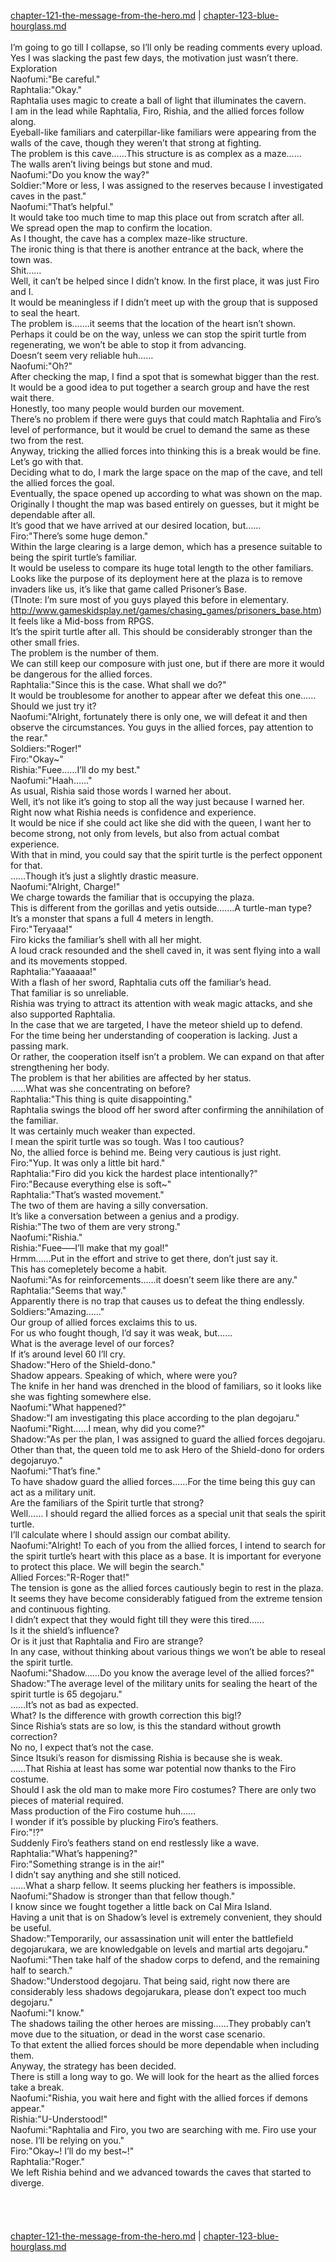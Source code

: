 [chapter-121-the-message-from-the-hero.md](./chapter-121-the-message-from-the-hero.md) | [chapter-123-blue-hourglass.md](./chapter-123-blue-hourglass.md) <br/>
<br/>
I’m going to go till I collapse, so I’ll only be reading comments every upload.<br/>
Yes I was slacking the past few days, the motivation just wasn’t there.<br/>
Exploration<br/>
Naofumi:"Be careful."<br/>
Raphtalia:"Okay."<br/>
Raphtalia uses magic to create a ball of light that illuminates the cavern.<br/>
I am in the lead while Raphtalia, Firo, Rishia, and the allied forces follow along.<br/>
Eyeball-like familiars and caterpillar-like familiars were appearing from the walls of the cave, though they weren’t that strong at fighting.<br/>
The problem is this cave……This structure is as complex as a maze……<br/>
The walls aren’t living beings but stone and mud.<br/>
Naofumi:"Do you know the way?"<br/>
Soldier:"More or less, I was assigned to the reserves because I investigated caves in the past."<br/>
Naofumi:"That’s helpful."<br/>
It would take too much time to map this place out from scratch after all.<br/>
We spread open the map to confirm the location.<br/>
As I thought, the cave has a complex maze-like structure.<br/>
The ironic thing is that there is another entrance at the back, where the town was.<br/>
Shit……<br/>
Well, it can’t be helped since I didn’t know. In the first place, it was just Firo and I.<br/>
It would be meaningless if I didn’t meet up with the group that is supposed to seal the heart.<br/>
The problem is…….it seems that the location of the heart isn’t shown.<br/>
Perhaps it could be on the way, unless we can stop the spirit turtle from regenerating, we won’t be able to stop it from advancing.<br/>
Doesn’t seem very reliable huh……<br/>
Naofumi:"Oh?"<br/>
After checking the map, I find a spot that is somewhat bigger than the rest. It would be a good idea to put together a search group and have the rest wait there.<br/>
Honestly, too many people would burden our movement.<br/>
There’s no problem if there were guys that could match Raphtalia and Firo’s level of performance, but it would be cruel to demand the same as these two from the rest.<br/>
Anyway, tricking the allied forces into thinking this is a break would be fine. Let’s go with that.<br/>
Deciding what to do, I mark the large space on the map of the cave, and tell the allied forces the goal.<br/>
Eventually, the space opened up according to what was shown on the map.<br/>
Originally I thought the map was based entirely on guesses, but it might be dependable after all.<br/>
It’s good that we have arrived at our desired location, but……<br/>
Firo:"There’s some huge demon."<br/>
Within the large clearing is a large demon, which has a presence suitable to being the spirit turtle’s familiar.<br/>
It would be useless to compare its huge total length to the other familiars.<br/>
Looks like the purpose of its deployment here at the plaza is to remove invaders like us, it’s like that game called Prisoner’s Base.<br/>
(Tlnote: I’m sure most of you guys played this before in elementary. http://www.gameskidsplay.net/games/chasing_games/prisoners_base.htm)<br/>
It feels like a Mid-boss from RPGS.<br/>
It’s the spirit turtle after all. This should be considerably stronger than the other small fries.<br/>
The problem is the number of them.<br/>
We can still keep our composure with just one, but if there are more it would be dangerous for the allied forces.<br/>
Raphtalia:"Since this is the case. What shall we do?"<br/>
It would be troublesome for another to appear after we defeat this one……Should we just try it?<br/>
Naofumi:"Alright, fortunately there is only one, we will defeat it and then observe the circumstances. You guys in the allied forces, pay attention to the rear."<br/>
Soldiers:"Roger!"<br/>
Firo:"Okay~"<br/>
Rishia:"Fuee……I’ll do my best."<br/>
Naofumi:"Haah……"<br/>
As usual, Rishia said those words I warned her about.<br/>
Well, it’s not like it’s going to stop all the way just because I warned her.<br/>
Right now what Rishia needs is confidence and experience.<br/>
It would be nice if she could act like she did with the queen, I want her to become strong, not only from levels, but also from actual combat experience.<br/>
With that in mind, you could say that the spirit turtle is the perfect opponent for that.<br/>
……Though it’s just a slightly drastic measure.<br/>
Naofumi:"Alright, Charge!"<br/>
We charge towards the familiar that is occupying the plaza.<br/>
This is different from the gorillas and yetis outside…….A turtle-man type? It’s a monster that spans a full 4 meters in length.<br/>
Firo:"Teryaaa!"<br/>
Firo kicks the familiar’s shell with all her might.<br/>
A loud crack resounded and the shell caved in, it was sent flying into a wall and its movements stopped.<br/>
Raphtalia:"Yaaaaaa!"<br/>
With a flash of her sword, Raphtalia cuts off the familiar’s head.<br/>
That familiar is so unreliable.<br/>
Rishia was trying to attract its attention with weak magic attacks, and she also supported Raphtalia.<br/>
In the case that we are targeted, I have the meteor shield up to defend.<br/>
For the time being her understanding of cooperation is lacking. Just a passing mark.<br/>
Or rather, the cooperation itself isn’t a problem. We can expand on that after strengthening her body.<br/>
The problem is that her abilities are affected by her status.<br/>
……What was she concentrating on before?<br/>
Raphtalia:"This thing is quite disappointing."<br/>
Raphtalia swings the blood off her sword after confirming the annihilation of the familiar.<br/>
It was certainly much weaker than expected.<br/>
I mean the spirit turtle was so tough. Was I too cautious?<br/>
No, the allied force is behind me. Being very cautious is just right.<br/>
Firo:"Yup. It was only a little bit hard."<br/>
Raphtalia:"Firo did you kick the hardest place intentionally?"<br/>
Firo:"Because everything else is soft~"<br/>
Raphtalia:"That’s wasted movement."<br/>
The two of them are having a silly conversation.<br/>
It’s like a conversation between a genius and a prodigy.<br/>
Rishia:"The two of them are very strong."<br/>
Naofumi:"Rishia."<br/>
Rishia:"Fuee—–I’ll make that my goal!"<br/>
Hrmm……Put in the effort and strive to get there, don’t just say it.<br/>
This has comepletely become a habit.<br/>
Naofumi:"As for reinforcements……it doesn’t seem like there are any."<br/>
Raphtalia:"Seems that way."<br/>
Apparently there is no trap that causes us to defeat the thing endlessly.<br/>
Soldiers:"Amazing……"<br/>
Our group of allied forces exclaims this to us.<br/>
For us who fought though, I’d say it was weak, but……<br/>
What is the average level of our forces?<br/>
If it’s around level 60 I’ll cry.<br/>
Shadow:"Hero of the Shield-dono."<br/>
Shadow appears. Speaking of which, where were you?<br/>
The knife in her hand was drenched in the blood of familiars, so it looks like she was fighting somewhere else.<br/>
Naofumi:"What happened?"<br/>
Shadow:"I am investigating this place according to the plan degojaru."<br/>
Naofumi:"Right……I mean, why did you come?"<br/>
Shadow:"As per the plan, I was assigned to guard the allied forces degojaru. Other than that, the queen told me to ask Hero of the Shield-dono for orders degojaruyo."<br/>
Naofumi:"That’s fine."<br/>
To have shadow guard the allied forces……For the time being this guy can act as a military unit.<br/>
Are the familiars of the Spirit turtle that strong?<br/>
Well…… I should regard the allied forces as a special unit that seals the spirit turtle.<br/>
I’ll calculate where I should assign our combat ability.<br/>
Naofumi:"Alright! To each of you from the allied forces, I intend to search for the spirit turtle’s heart with this place as a base. It is important for everyone to protect this place. We will begin the search."<br/>
Allied Forces:"R-Roger that!"<br/>
The tension is gone as the allied forces cautiously begin to rest in the plaza.<br/>
It seems they have become considerably fatigued from the extreme tension and continuous fighting.<br/>
I didn’t expect that they would fight till they were this tired……<br/>
Is it the shield’s influence?<br/>
Or is it just that Raphtalia and Firo are strange?<br/>
In any case, without thinking about various things we won’t be able to reseal the spirit turtle.<br/>
Naofumi:"Shadow……Do you know the average level of the allied forces?"<br/>
Shadow:"The average level of the military units for sealing the heart of the spirit turtle is 65 degojaru."<br/>
……It’s not as bad as expected.<br/>
What? Is the difference with growth correction this big!?<br/>
Since Rishia’s stats are so low, is this the standard without growth correction?<br/>
No no, I expect that’s not the case.<br/>
Since Itsuki’s reason for dismissing Rishia is because she is weak.<br/>
……That Rishia at least has some war potential now thanks to the Firo costume.<br/>
Should I ask the old man to make more Firo costumes? There are only two pieces of material required.<br/>
Mass production of the Firo costume huh……<br/>
I wonder if it’s possible by plucking Firo’s feathers.<br/>
Firo:"!?"<br/>
Suddenly Firo’s feathers stand on end restlessly like a wave.<br/>
Raphtalia:"What’s happening?"<br/>
Firo:"Something strange is in the air!"<br/>
I didn’t say anything and she still noticed.<br/>
……What a sharp fellow. It seems plucking her feathers is impossible.<br/>
Naofumi:"Shadow is stronger than that fellow though."<br/>
I know since we fought together a little back on Cal Mira Island.<br/>
Having a unit that is on Shadow’s level is extremely convenient, they should be useful.<br/>
Shadow:"Temporarily, our assassination unit will enter the battlefield degojarukara, we are knowledgable on levels and martial arts degojaru."<br/>
Naofumi:"Then take half of the shadow corps to defend, and the remaining half to search."<br/>
Shadow:"Understood degojaru. That being said, right now there are considerably less shadows degojarukara, please don’t expect too much degojaru."<br/>
Naofumi:"I know."<br/>
The shadows tailing the other heroes are missing……They probably can’t move due to the situation, or dead in the worst case scenario.<br/>
To that extent the allied forces should be more dependable when including them.<br/>
Anyway, the strategy has been decided.<br/>
There is still a long way to go. We will look for the heart as the allied forces take a break.<br/>
Naofumi:"Rishia, you wait here and fight with the allied forces if demons appear."<br/>
Rishia:"U-Understood!"<br/>
Naofumi:"Raphtalia and Firo, you two are searching with me. Firo use your nose. I’ll be relying on you."<br/>
Firo:"Okay~! I’ll do my best~!"<br/>
Raphtalia:"Roger."<br/>
We left Rishia behind and we advanced towards the caves that started to diverge.<br/>
<br/>
<br/>
<br/> <br/>
[chapter-121-the-message-from-the-hero.md](./chapter-121-the-message-from-the-hero.md) | [chapter-123-blue-hourglass.md](./chapter-123-blue-hourglass.md) <br/>
